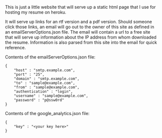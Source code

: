 This is just a little website that will serve up a static html page that I use for hosting my resume on heroku.

It will serve up links for an rtf version and a pdf version. Should someone click those links, an email will go out to the owner of this site as defined in an emailServerOptions.json file. The email will contain a url to a free site that will serve up information about the IP address from whom downloaded the resume. Information is also parsed from this site into the email for quick reference.

Contents of the emailServerOptions.json file:
```
{
	"host" : "smtp.example.com",
    "port" : "25",             
    "domain" : "smtp.example.com",
    "to" : "sample@example.com",
    "from" : "sample@example.com",
    "authentication" : "login",
    "username" : "sample@example.com",
    "password" : "p@ssw0rd"
}
```

Contents of the google_analytics.json file:
```
{
	"key" : "<your key here>"
}
```